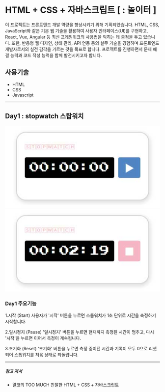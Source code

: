 # HTML + CSS + 자바스크립트 [ : 놀이터 ]

이 프로젝트는 프론트엔드 개발 역량을 향상시키기 위해 기획되었습니다. HTML, CSS, JavaScript와 같은 기본 웹 기술을 활용하여 사용자 인터페이스(UI)를 구현하고, React, Vue, Angular 등 최신 프레임워크의 사용법을 익히는 데 중점을 두고 있습니다. 또한, 반응형 웹 디자인, 상태 관리, API 연동 등의 실무 기술을 경험하며 프론트엔드 개발자로서의 실전 감각을 기르는 것을 목표로 합니다. 프로젝트를 진행하면서 문제 해결 능력과 코드 작성 능력을 함께 발전시키고자 합니다.

## 사용기술

- HTML
- CSS
- Javascript

---

## Day1 : stopwatch 스탑워치

![시작](./images/btn_start.svg)
![일시정지](./images/btn_pause.svg)

### Day1 주요기능

1.시작 (Start)
사용자가 '시작' 버튼을 누르면 스톱워치가 1초 단위로 시간을 측정하기 시작합니다.

2.일시정지 (Pause)
'일시정지' 버튼을 누르면 현재까지 측정된 시간이 멈추고, 다시 '시작'을 누르면 이어서 측정이 계속됩니다.

3.초기화 (Reset)
'초기화' 버튼을 누르면 측정 중이던 시간과 기록이 모두 0으로 리셋되어 스톱워치를 처음 상태로 되돌립니다.

---

##### 참고 저서

- 얄코의 TOO MUCH 친절한 HTML + CSS + 자바스크립트
